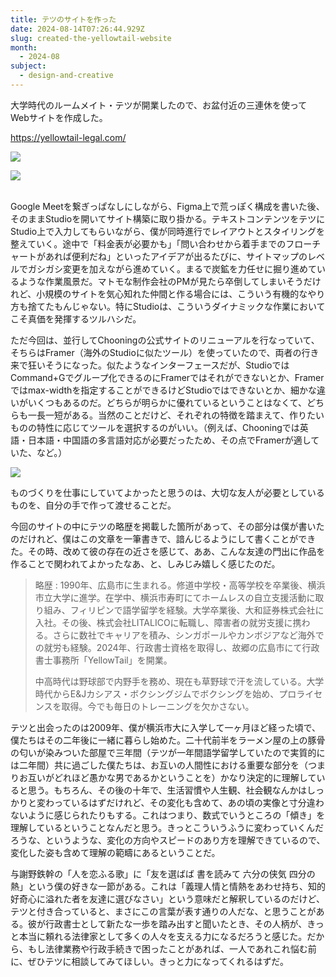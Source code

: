```yaml
---
title: テツのサイトを作った
date: 2024-08-14T07:26:44.929Z
slug: created-the-yellowtail-website
month:
  - 2024-08
subject:
  - design-and-creative
---
```

大学時代のルームメイト・テツが開業したので、お盆付近の三連休を使ってWebサイトを作成した。

<https://yellowtail-legal.com/>

![](/images/diary/created-the-yellowtail-website/5.webp)

![](/images/diary/created-the-yellowtail-website/6.webp)

\
Google Meetを繋ぎっぱなしにしながら、Figma上で荒っぽく構成を書いた後、そのままStudioを開いてサイト構築に取り掛かる。テキストコンテンツをテツにStudio上で入力してもらいながら、僕が同時進行でレイアウトとスタイリングを整えていく。途中で「料金表が必要かも」「問い合わせから着手までのフローチャートがあれば便利だね」といったアイデアが出るたびに、サイトマップのレベルでガシガシ変更を加えながら進めていく。まるで炭鉱を力任せに掘り進めているような作業風景だ。マトモな制作会社のPMが見たら卒倒してしまいそうだけれど、小規模のサイトを気心知れた仲間と作る場合には、こういう有機的なやり方も捨てたもんじゃない。特にStudioは、こういうダイナミックな作業においてこそ真価を発揮するツルハシだ。

ただ今回は、並行してChooningの公式サイトのリニューアルを行なっていて、そちらはFramer（海外のStudioに似たツール）を使っていたので、両者の行き来で狂いそうになった。似たようなインターフェースだが、StudioではCommand+Gでグループ化できるのにFramerではそれができないとか、Framerではmax-widthを指定することができるけどStudioではできないとか、細かな違いがいくつもあるのだ。どちらが明らかに優れているということはなくて、どちらも一長一短がある。当然のことだけど、それぞれの特徴を踏まえて、作りたいものの特性に応じてツールを選択するのがいい。（例えば、Chooningでは英語・日本語・中国語の多言語対応が必要だったため、その点でFramerが適していた、など。）

![](/images/diary/created-the-yellowtail-website/7.webp)

ものづくりを仕事にしていてよかったと思うのは、大切な友人が必要としているものを、自分の手で作って渡せることだ。

今回のサイトの中にテツの略歴を掲載した箇所があって、その部分は僕が書いたのだけれど、僕はこの文章を一筆書きで、諳んじるようにして書くことができた。その時、改めて彼の存在の近さを感じて、ああ、こんな友達の門出に作品を作ることで関われてよかったなあ、と、しみじみ嬉しく感じたのだ。

> 略歴 : 1990年、広島市に生まれる。修道中学校・高等学校を卒業後、横浜市立大学に進学。在学中、横浜市寿町にてホームレスの自立支援活動に取り組み、フィリピンで語学留学を経験。大学卒業後、大和証券株式会社に入社。その後、株式会社LITALICOに転職し、障害者の就労支援に携わる。さらに数社でキャリアを積み、シンガポールやカンボジアなど海外での就労も経験。2024年、行政書士資格を取得し、故郷の広島市にて行政書士事務所「YellowTail」を開業。
>
> 中高時代は野球部で内野手を務め、現在も草野球で汗を流している。大学時代からE&Jカシアス・ボクシングジムでボクシングを始め、プロライセンスを取得。今でも毎日のトレーニングを欠かさない。

テツと出会ったのは2009年、僕が横浜市大に入学して一ヶ月ほど経った頃で、僕たちはその二年後に一緒に暮らし始めた。二十代前半をラーメン屋の上の豚骨の匂いが染みついた部屋で三年間（テツが一年間語学留学していたので実質的には二年間）共に過ごした僕たちは、お互いの人間性における重要な部分を（つまりお互いがどれほど愚かな男であるかということを）かなり決定的に理解していると思う。もちろん、その後の十年で、生活習慣や人生観、社会観なんかはしっかりと変わっているはずだけれど、その変化も含めて、あの頃の実像と寸分違わないように感じられたりもする。これはつまり、数式でいうところの「傾き」を理解しているということなんだと思う。きっとこういうふうに変わっていくんだろうな、というような、変化の方向やスピードのあり方を理解できているので、変化した姿も含めて理解の範疇にあるということだ。

与謝野鉄幹の「人を恋ふる歌」に「友を選ばば 書を読みて 六分の侠気 四分の熱」という僕の好きな一節がある。これは「義理人情と情熱をあわせ持ち、知的好奇心に溢れた者を友達に選びなさい」という意味だと解釈しているのだけど、テツと付き合っていると、まさにこの言葉が表す通りの人だな、と思うことがある。彼が行政書士として新たな一歩を踏み出すと聞いたとき、その人柄が、きっと本当に頼れる法律家として多くの人々を支える力になるだろうと感じた。だから、もし法律業務や行政手続きで困ったことがあれば、一人であれこれ悩む前に、ぜひテツに相談してみてほしい。きっと力になってくれるはずだ。